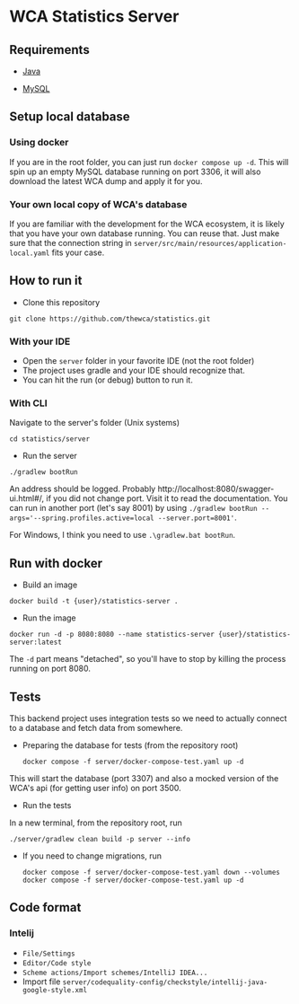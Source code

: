 # WCA Statistics Server

## Requirements

- [Java](https://www.java.com/pt-BR/)

- [MySQL](https://dev.mysql.com/doc/refman/8.0/en/linux-installation.html)

## Setup local database

### Using docker

If you are in the root folder, you can just run `docker compose up -d`. This will spin up an empty MySQL database running on port 3306, it will also download the latest WCA dump and apply it for you.

### Your own local copy of WCA's database

If you are familiar with the development for the WCA ecosystem, it is likely that you have your own database running. You can reuse that. Just make sure that the connection string in `server/src/main/resources/application-local.yaml` fits your case.

## How to run it

- Clone this repository

`git clone https://github.com/thewca/statistics.git`

### With your IDE

- Open the `server` folder in your favorite IDE (not the root folder)
- The project uses gradle and your IDE should recognize that.
- You can hit the run (or debug) button to run it.

### With CLI

Navigate to the server's folder (Unix systems)

`cd statistics/server`

- Run the server

`./gradlew bootRun`

An address should be logged. Probably http://localhost:8080/swagger-ui.html#/, if you did not change port. Visit it to read the documentation. You can run in another port (let's say 8001) by using `./gradlew bootRun --args='--spring.profiles.active=local --server.port=8001'`.

For Windows, I think you need to use `.\gradlew.bat bootRun`.

## Run with docker

- Build an image

`docker build -t {user}/statistics-server .`

- Run the image

`docker run -d -p 8080:8080 --name statistics-server {user}/statistics-server:latest`

The `-d` part means "detached", so you'll have to stop by killing the process running on port 8080.

## Tests

This backend project uses integration tests so we need to actually connect to a database and fetch data from somewhere.

- Preparing the database for tests (from the repository root)

  `docker compose -f server/docker-compose-test.yaml up -d`

This will start the database (port 3307) and also a mocked version of the WCA's api (for getting user info) on port 3500.

- Run the tests

In a new terminal, from the repository root, run

    ./server/gradlew clean build -p server --info

- If you need to change migrations, run

  ```
  docker compose -f server/docker-compose-test.yaml down --volumes
  docker compose -f server/docker-compose-test.yaml up -d
  ```

## Code format

### Intelij

- `File/Settings`
- `Editor/Code style`
- `Scheme actions/Import schemes/IntelliJ IDEA...`
- Import file `server/codequality-config/checkstyle/intellij-java-google-style.xml`
